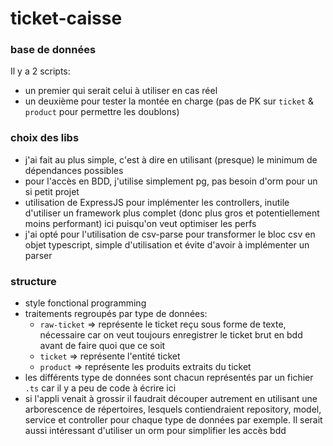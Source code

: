 # ticket-caisse

### base de données

Il y a 2 scripts:

- un premier qui serait celui à utiliser en cas réel
- un deuxième pour tester la montée en charge (pas de PK sur `ticket` & `product` pour permettre les doublons)

### choix des libs

- j'ai fait au plus simple, c'est à dire en utilisant (presque) le minimum de dépendances possibles
- pour l'accès en BDD, j'utilise simplement pg, pas besoin d'orm pour un si petit projet
- utilisation de ExpressJS pour implémenter les controllers, inutile d'utiliser un framework plus complet (donc plus gros et potentiellement moins performant) ici puisqu'on veut optimiser les perfs
- j'ai opté pour l'utilisation de csv-parse pour transformer le bloc csv en objet typescript, simple d'utilisation et évite d'avoir à implémenter un parser

### structure

- style fonctional programming
- traitements regroupés par type de données:
    - `raw-ticket` => représente le ticket reçu sous forme de texte, nécessaire car on veut toujours enregistrer le ticket brut en bdd avant de faire quoi que ce soit
    - `ticket` => représente l'entité ticket
    - `product` => représente les produits extraits du ticket
- les différents type de données sont chacun représentés par un fichier `.ts` car il y a peu de code à écrire ici
- si l'appli venait à grossir il faudrait découper autrement en utilisant une arborescence de répertoires, lesquels contiendraient repository, model, service et controller pour chaque type de données par exemple. Il serait aussi intéressant
  d'utiliser un orm pour simplifier les accès bdd
